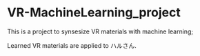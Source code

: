 # VR-MachineLearning_project

This is a project to synsesize VR materials with machine learning;

Learned VR materials are applied to ハルさん.
